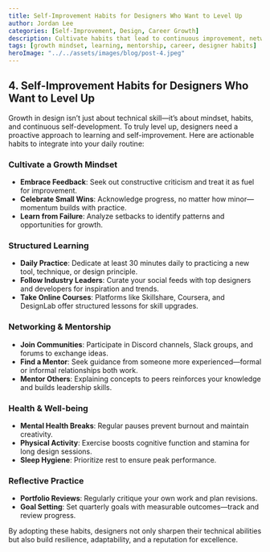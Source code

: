 ```yaml
---
title: Self-Improvement Habits for Designers Who Want to Level Up
author: Jordan Lee
categories: [Self-Improvement, Design, Career Growth]
description: Cultivate habits that lead to continuous improvement, networking, and career success as a designer in a fast-changing industry.
tags: [growth mindset, learning, mentorship, career, designer habits]
heroImage: "../../assets/images/blog/post-4.jpeg"
---
```


## 4. Self-Improvement Habits for Designers Who Want to Level Up

Growth in design isn’t just about technical skill—it’s about mindset, habits, and continuous self-development. To truly level up, designers need a proactive approach to learning and self-improvement. Here are actionable habits to integrate into your daily routine:

### Cultivate a Growth Mindset

- **Embrace Feedback**: Seek out constructive criticism and treat it as fuel for improvement.
- **Celebrate Small Wins**: Acknowledge progress, no matter how minor—momentum builds with practice.
- **Learn from Failure**: Analyze setbacks to identify patterns and opportunities for growth.

### Structured Learning

- **Daily Practice**: Dedicate at least 30 minutes daily to practicing a new tool, technique, or design principle.
- **Follow Industry Leaders**: Curate your social feeds with top designers and developers for inspiration and trends.
- **Take Online Courses**: Platforms like Skillshare, Coursera, and DesignLab offer structured lessons for skill upgrades.

### Networking & Mentorship

- **Join Communities**: Participate in Discord channels, Slack groups, and forums to exchange ideas.
- **Find a Mentor**: Seek guidance from someone more experienced—formal or informal relationships both work.
- **Mentor Others**: Explaining concepts to peers reinforces your knowledge and builds leadership skills.

### Health & Well-being

- **Mental Health Breaks**: Regular pauses prevent burnout and maintain creativity.
- **Physical Activity**: Exercise boosts cognitive function and stamina for long design sessions.
- **Sleep Hygiene**: Prioritize rest to ensure peak performance.

### Reflective Practice

- **Portfolio Reviews**: Regularly critique your own work and plan revisions.
- **Goal Setting**: Set quarterly goals with measurable outcomes—track and review progress.

By adopting these habits, designers not only sharpen their technical abilities but also build resilience, adaptability, and a reputation for excellence.
